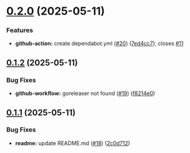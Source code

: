# [0.2.0](https://github.com/Jacobus-afk/GCP-Tunneler/compare/v0.1.2...v0.2.0) (2025-05-11)


### Features

* **github-action:** create dependabot.yml ([#20](https://github.com/Jacobus-afk/GCP-Tunneler/issues/20)) ([7ed4cc7](https://github.com/Jacobus-afk/GCP-Tunneler/commit/7ed4cc76914a1949b50c021c2a421f4a3e0b803f)), closes [#11](https://github.com/Jacobus-afk/GCP-Tunneler/issues/11)

## [0.1.2](https://github.com/Jacobus-afk/GCP-Tunneler/compare/v0.1.1...v0.1.2) (2025-05-11)


### Bug Fixes

* **github-workflow:** goreleaser not found ([#19](https://github.com/Jacobus-afk/GCP-Tunneler/issues/19)) ([f8214e0](https://github.com/Jacobus-afk/GCP-Tunneler/commit/f8214e0b032882b83b63b111fe8ee39aad37fa5e))

## [0.1.1](https://github.com/Jacobus-afk/GCP-Tunneler/compare/v0.1.0...v0.1.1) (2025-05-11)


### Bug Fixes

* **readme:** update README.md ([#18](https://github.com/Jacobus-afk/GCP-Tunneler/issues/18)) ([2c0d712](https://github.com/Jacobus-afk/GCP-Tunneler/commit/2c0d712037d5c91482cb7c8727c149b352bea8e2))
